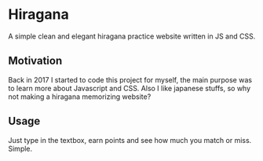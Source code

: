 # Hiragana
 A simple clean and elegant hiragana practice website written in JS and CSS.

## Motivation
Back in 2017 I started to code this project for myself, the main purpose was to learn more about Javascript and CSS. Also I like japanese stuffs, so why not making a hiragana memorizing website?

## Usage
Just type in the textbox, earn points and see how much you match or miss. Simple.